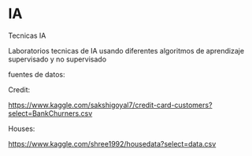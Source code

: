# IA
Tecnicas IA

Laboratorios tecnicas de IA usando diferentes algoritmos de aprendizaje supervisado y no supervisado


fuentes de datos:

Credit:

https://www.kaggle.com/sakshigoyal7/credit-card-customers?select=BankChurners.csv

Houses: 

https://www.kaggle.com/shree1992/housedata?select=data.csv
